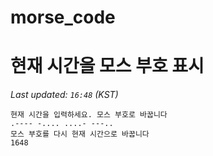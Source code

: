 # morse_code
# 현재 시간을 모스 부호 표시
<!-- MORSE_TIME_START -->
_Last updated: `16:48` (KST)_

```
현재 시간을 입력하세요. 모스 부호로 바꿉니다
.---- -.... ....- ---..
모스 부호를 다시 현재 시간으로 바꿉니다
1648
```
<!-- MORSE_TIME_END -->
